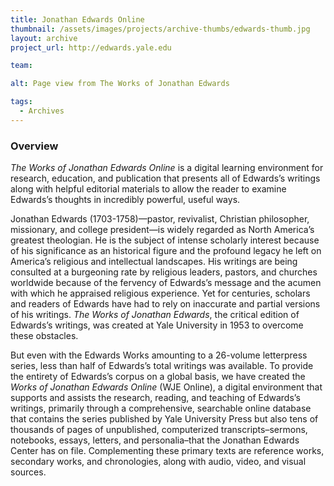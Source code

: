 ```yaml
---
title: Jonathan Edwards Online
thumbnail: /assets/images/projects/archive-thumbs/edwards-thumb.jpg
layout: archive
project_url: http://edwards.yale.edu

team:

alt: Page view from The Works of Jonathan Edwards

tags:
  - Archives
---
```


### Overview

*The Works of Jonathan Edwards Online* is a digital learning environment for research, education, and publication that presents all of Edwards’s writings along with helpful editorial materials to allow the reader to examine Edwards’s thoughts in incredibly powerful, useful ways.

Jonathan Edwards (1703-1758)—pastor, revivalist, Christian philosopher, missionary, and college president—is widely regarded as North America’s greatest theologian. He is the subject of intense scholarly interest because of his significance as an historical figure and the profound legacy he left on America’s religious and intellectual landscapes. His writings are being consulted at a burgeoning rate by religious leaders, pastors, and churches worldwide because of the fervency of Edwards’s message and the acumen with which he appraised religious experience. Yet for centuries, scholars and readers of Edwards have had to rely on inaccurate and partial versions of his writings. *The Works of Jonathan Edwards*, the critical edition of Edwards’s writings, was created at Yale University in 1953 to overcome these obstacles.

But even with the Edwards Works amounting to a 26-volume letterpress series, less than half of Edwards’s total writings was available. To provide the entirety of Edwards’s corpus on a global basis, we have created the *Works of Jonathan Edwards Online* (WJE Online), a digital environment that supports and assists the research, reading, and teaching of Edwards’s writings, primarily through a comprehensive, searchable online database that contains the series published by Yale University Press but also tens of thousands of pages of unpublished, computerized transcripts–sermons, notebooks, essays, letters, and personalia–that the Jonathan Edwards Center has on file. Complementing these primary texts are reference works, secondary works, and chronologies, along with audio, video, and visual sources.